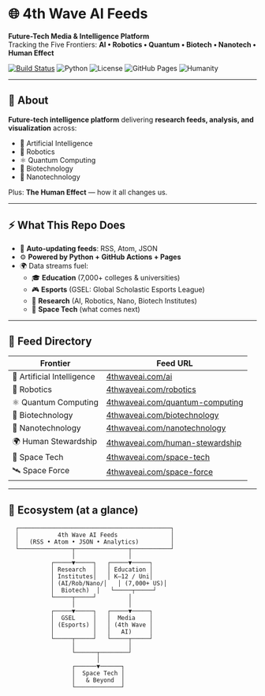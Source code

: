 # 🌐 4th Wave AI Feeds

**Future-Tech Media & Intelligence Platform**  
Tracking the Five Frontiers: **AI • Robotics • Quantum • Biotech • Nanotech • Human Effect**

[![Build Status](https://img.shields.io/github/actions/workflow/status/4thwaveai-feeds/4thwaveai-feeds/update-area-feeds.yml?label=Build)](../../actions)
![Python](https://img.shields.io/badge/Python-3.11-blue)
![License](https://img.shields.io/badge/License-BSL%20→%20Apache%202.0-green)
![GitHub Pages](https://img.shields.io/badge/Powered%20by-GitHub%20Pages-orange)
![Humanity](https://img.shields.io/badge/Built%20with-%E2%9D%A4%EF%B8%8F%20for%20Humanity-red)

---

## 📖 About

**Future-tech intelligence platform** delivering **research feeds, analysis, and visualization** across:
- 🤖 Artificial Intelligence
- 🦾 Robotics
- ⚛️ Quantum Computing
- 🧬 Biotechnology
- 🧪 Nanotechnology

Plus: **The Human Effect** — how it all changes us.

---

## ⚡ What This Repo Does

- 🔄 **Auto-updating feeds**: RSS, Atom, JSON  
- ⚙️ **Powered by Python + GitHub Actions + Pages**  
- 🌍 Data streams fuel:
  - 🎓 **Education** (7,000+ colleges & universities)
  - 🎮 **Esports** (GSEL: Global Scholastic Esports League)
  - 🔬 **Research** (AI, Robotics, Nano, Biotech Institutes)
  - 🚀 **Space Tech** (what comes next)

---

## 📡 Feed Directory

| Frontier              | Feed URL |
|------------------------|------------------------------------------------|
| 🤖 Artificial Intelligence | [4thwaveai.com/ai](https://4thwaveai.com/ai) |
| 🦾 Robotics              | [4thwaveai.com/robotics](https://4thwaveai.com/robotics) |
| ⚛️ Quantum Computing     | [4thwaveai.com/quantum-computing](https://4thwaveai.com/quantum-computing) |
| 🧬 Biotechnology         | [4thwaveai.com/biotechnology](https://4thwaveai.com/biotechnology) |
| 🧪 Nanotechnology        | [4thwaveai.com/nanotechnology](https://4thwaveai.com/nanotechnology) |
| 🌍 Human Stewardship     | [4thwaveai.com/human-stewardship](https://4thwaveai.com/human-stewardship) |
| 🚀 Space Tech            | [4thwaveai.com/space-tech](https://4thwaveai.com/space-tech) |
| 🛰️ Space Force           | [4thwaveai.com/space-force](https://4thwaveai.com/space-force) |

---

## 🧩 Ecosystem (at a glance)
      ┌───────────────────────────────────────────┐
      │           4th Wave AI Feeds               │
      │   (RSS • Atom • JSON • Analytics)         │
      └───────────────┬───────────────┬───────────┘
                      │               │
                ┌─────▼─────┐   ┌─────▼─────┐
                │ Research  │   │ Education │
                │ Institutes│   │ K–12 / Uni│
                │ (AI/Rob/Nano/│   │ (7,000+ US)│
                │  Biotech)  │   └─────┬─────┘
                └─────┬─────┘         │
                      │               │
                ┌─────▼─────┐   ┌─────▼─────┐
                │  GSEL     │   │  Media    │
                │ (Esports) │   │ (4th Wave │
                │           │   │   AI)     │
                └─────┬─────┘   └─────┬─────┘
                      │               │
                      └──────┬────────┘
                             │
                      ┌──────▼──────┐
                      │  Space Tech │
                      │   & Beyond  │
                      └─────────────┘

